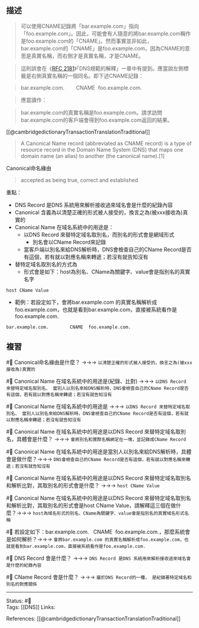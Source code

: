 ## 描述


> 可以使用CNAME記錄將「bar.example.com」指向「foo.example.com」。因此，可能會有人隨意的將bar.example.com稱作是foo.example.com的「CNAME」。然而事實並非如此，bar.example.com的「CNAME」是foo.example.com，因為CNAME的意思是真實名稱，而右側才是真實名稱，才是CNAME。


> 這則誤會在《[RFC 2181](https://tools.ietf.org/html/rfc2181)》「DNS規範的解釋」一章中有提到。應當說左側標籤是右側真實名稱的一個同名。即下述CNAME記錄：

> bar.example.com.        CNAME  foo.example.com.

  
> 應當讀作：

> bar.example.com的真實名稱是foo.example.com。請求訪問bar.example.com的客戶端會得到foo.example.com返回的結果。


[[@cambridgedictionaryTransactionTranslationTraditional]]
> A Canonical Name record (abbreviated as CNAME record) is a type of resource record in the Domain Name System (DNS) that maps one domain name (an alias) to another (the canonical name).[1]

Canonical命名緣由
> accepted as being true, correct and established





重點：
- DNS Record 是DNS 系統用來解析接收過來域名會是什麼的紀錄內容
- Canonical 含義為以清楚正確的形式被人接受的，換言之為(被xxx接收為)真實的
- Canonical Name 在域名系統中的用途是：
	- 以DNS Record 來替特定域名取別名，而別名的形式會是網域形式
		- 別名會以CName Record來記錄
	- 當客戶端以別名來給DNS解析時，DNS會檢查自己的CName Record是否有這個，若有就以對應名稱來轉遞；若沒有就告知沒有
- 替特定域名取別名的方式為
	- 形式會是如下：host為別名、CName為關鍵字、value會是指別名的真實名字
```
host CName Value 
```
- 範例：若設定如下，會將bar.example.com 的真實名稱解析成foo.example.com，也就是看到bar.example.com，直接被系統看作是foo.example.com.
```
bar.example.com.        CNAME  foo.example.com.
```

## 複習
#🧠 Canonical命名緣由是什麼？ ->->-> `以清楚正確的形式被人接受的，換言之為(被xxx接收為)真實的`
<!--SR:!2022-12-22,8,250-->

#🧠 Canonical Name 在域名系統中的用途是(紀錄、比對) ->->-> `以DNS Record 來替特定域名取別名、 當別人以別名來給DNS解析時，DNS會檢查自己的CName Record是否有這個，若有就以對應名稱來轉遞；若沒有就告知沒有`
<!--SR:!2022-12-22,8,250-->

#🧠 Canonical Name 在域名系統中的用途是 ->->-> `以DNS Record 來替特定域名取別名、 當別人以別名來給DNS解析時，DNS會檢查自己的CName Record是否有這個，若有就以對應名稱來轉遞；若沒有就告知沒有`
<!--SR:!2022-12-22,8,250-->

#🧠 Canonical Name 在域名系統中的用途是以DNS Record 來替特定域名取別名，具體會是什麼？ ->->-> `會將別名和實際名稱綁定在一塊，並記錄成CName Record`
<!--SR:!2022-12-24,10,250-->

#🧠 Canonical Name 在域名系統中的用途是當別人以別名來給DNS解析時，具體會是做什麼？->->-> `DNS會檢查自己的CName Record是否有這個，若有就以對應名稱來轉遞；若沒有就告知沒有`
<!--SR:!2022-12-19,5,230-->

#🧠 Canonical Name 在域名系統中的用途是以DNS Record 來替特定域名取別名和解析比對，其取別名的形式會是什麼？ ->->-> `host CName Value `
<!--SR:!2022-12-24,10,250-->

#🧠 Canonical Name 在域名系統中的用途是以DNS Record 來替特定域名取別名和解析比對，其取別名的形式會是host CName Value，請解釋這三個在做什麼？->->-> `host為域名形式的別名、CName為關鍵字、value會是指別名的真實域名形式名稱`
<!--SR:!2022-12-23,9,250-->

#🧠 若設定如下：bar.example.com.   CNAME  foo.example.com.，那麼系統會是如何解析？->->-> `會將bar.example.com 的真實名稱解析成foo.example.com，也就是看到bar.example.com，直接被系統看作是foo.example.com.`
<!--SR:!2022-12-21,7,250-->

#🧠 DNS Record 會是什麼？ ->->-> `DNS Record 是DNS 系統用來解析接收過來域名會是什麼的紀錄內容`
<!--SR:!2022-12-23,9,250-->

#🧠 CName Record 會是什麼？ ->->-> `屬於DNS Record的一種， 是紀錄著特定域名和別名的對應關係`
<!--SR:!2022-12-24,10,250-->


---
Status: #🌱  
Tags:
[[DNS]]
Links:

References:
[[@cambridgedictionaryTransactionTranslationTraditional]]